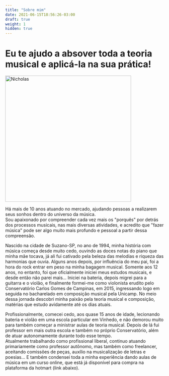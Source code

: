 ```yaml
---
title: "Sobre mim"
date: 2021-06-15T18:56:26-03:00
draft: true
weight: 1
hidden: true
---
```

# Eu te ajudo a absover toda a teoria musical e aplicá-la na sua prática!

<p class="portraits-p">
<a href="/pictures/about-img.png" style="margin:0;"><img src="/pictures/profile.jpeg" alt="Nicholas" style="height:400px"></a>
</p>

Há mais de 10 anos atuando no mercado, ajudando pessoas a realizarem seus sonhos dentro do universo da música.  
Sou apaixonado por compreender cada vez mais os "porquês" por detrás dos processos musicais, nas mais diversas atividades, e acredito que "fazer música" pode ser algo muito mais profundo e pessoal a partir dessa compreensão.

Nascido na cidade de Suzano-SP, no ano de 1994, minha história com música começa desde muito cedo, ouvindo as doces notas do piano que minha mãe tocava, já ali fui cativado pela beleza das melodias e riqueza das harmonias que ouvia. Alguns anos depois, por influência do meu pai, foi a hora do rock entrar em peso na minha bagagem musical. Somente aos 12 anos, no entanto, foi que oficialmente iniciei meus estudos musicais, e desde então não parei mais... Iniciei na bateria, depois migrei para a guitarra e o violão, e finalmente formei-me como violonista erudito pelo Conservatório Carlos Gomes de Campinas, em 2015, ingressando logo em seguida no bacharelado em composição musical pela Unicamp. No meio dessa jornada descobri minha paixão pela teoria musical e composição, matérias que estudo avidamente até os dias atuais.

Profissionalmente, comecei cedo, aos quase 15 anos de idade, lecionando bateria e violão em uma escola particular em Vinhedo, e não demorou muito para também começar a ministrar aulas de teoria musical. Depois de lá fui professor em mais outra escola e também no próprio Conservatório, além de atuar autonomamente durante todo esse tempo.  
Atualmente trabalhando como profissional liberal, continuo atuando primariamente como professor autônomo, mas também como freelancer, aceitando comissões de peças, auxílio na musicalização de letras e poesias... E também condensei toda a minha experiência dando aulas de música em um curso online, que está já disponível para compra na plataforma da hotmart (link abaixo).
